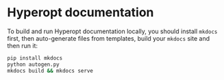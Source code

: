 # Hyperopt documentation

To build and run Hyperopt documentation locally, you should install `mkdocs` first,
then auto-generate files from templates, build your `mkdocs` site and then run it:

```bash
pip install mkdocs
python autogen.py
mkdocs build && mkdocs serve
```
